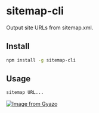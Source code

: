 # sitemap-cli

Output site URLs from sitemap.xml.

## Install

```bash
npm install -g sitemap-cli
```

## Usage

```bash
sitemap URL...
```

[![Image from Gyazo](https://i.gyazo.com/e19904d56ef98208f0c4c4f91b0c5d91.png)](https://gyazo.com/e19904d56ef98208f0c4c4f91b0c5d91)
